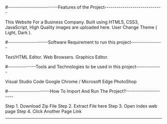 #-------------------------Features of the Project-----------------------------

This Website For a Business Company. 
Built using HTML5, CSS3, JavaScript, High Quality images are uploaded here.
User Change Theme ( Light, Dark ).


#--------------------Software Requirement to run this project----------------

Text/HTML Editor.
Web Browsers.
Graphics Editor.


#--------------Tools and Technologies to be used in this project-------------

Visual Studio Code
Google Chrome / Microsoft Edge
PhotoShop


#---------------------How To Import And Run The Project?---------------------

Step 1. Download Zip File
Step 2. Extract File here
Step 3. Open index web page
Step 4. Click Another Page Link

----------------------------------------------------------------------------
